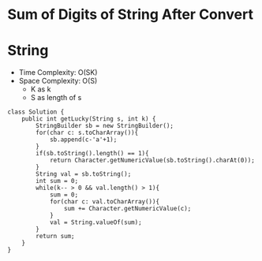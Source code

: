 # Sum of Digits of String After Convert
# String
* Time Complexity: O(SK)
* Space Complexity: O(S)
	* K as k
    * S as length of s
```
class Solution {
    public int getLucky(String s, int k) {
        StringBuilder sb = new StringBuilder();
        for(char c: s.toCharArray()){
            sb.append(c-'a'+1);
        }
        if(sb.toString().length() == 1){
            return Character.getNumericValue(sb.toString().charAt(0));
        }
        String val = sb.toString();
        int sum = 0;
        while(k-- > 0 && val.length() > 1){
            sum = 0;
            for(char c: val.toCharArray()){
                sum += Character.getNumericValue(c);
            }
            val = String.valueOf(sum);
        }
        return sum;
    }
}
```
